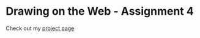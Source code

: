 # Drawing on the Web - Assignment 4

Check out my [project page](https://i6.cims.nyu.edu/~rma453/drawing/assignment1/collage.html)

